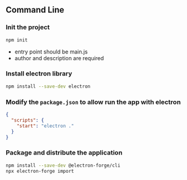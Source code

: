 ## Command Line


### Init the project
```bash
npm init 
```
* entry point should be main.js 
* author and description are required


### Install electron library
```bash 
npm install --save-dev electron
```

### Modify the `package.json` to allow run the app with electron
```json
{
  "scripts": {
    "start": "electron ."
  }
}
```


### Package and distribute the application
```bash
npm install --save-dev @electron-forge/cli
npx electron-forge import
```